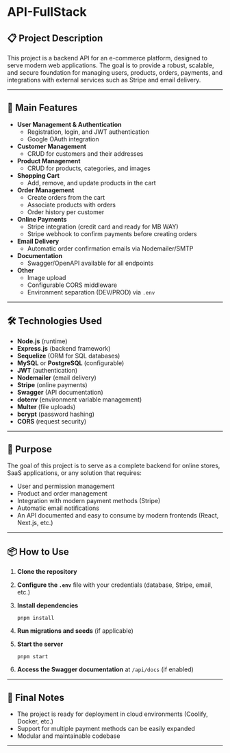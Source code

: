 # API-FullStack

## 📋 Project Description

This project is a backend API for an e-commerce platform, designed to serve modern web applications. The goal is to provide a robust, scalable, and secure foundation for managing users, products, orders, payments, and integrations with external services such as Stripe and email delivery.

---

## 🚀 Main Features

- **User Management & Authentication**
  - Registration, login, and JWT authentication
  - Google OAuth integration
- **Customer Management**
  - CRUD for customers and their addresses
- **Product Management**
  - CRUD for products, categories, and images
- **Shopping Cart**
  - Add, remove, and update products in the cart
- **Order Management**
  - Create orders from the cart
  - Associate products with orders
  - Order history per customer
- **Online Payments**
  - Stripe integration (credit card and ready for MB WAY)
  - Stripe webhook to confirm payments before creating orders
- **Email Delivery**
  - Automatic order confirmation emails via Nodemailer/SMTP
- **Documentation**
  - Swagger/OpenAPI available for all endpoints
- **Other**
  - Image upload
  - Configurable CORS middleware
  - Environment separation (DEV/PROD) via `.env`

---

## 🛠️ Technologies Used

- **Node.js** (runtime)
- **Express.js** (backend framework)
- **Sequelize** (ORM for SQL databases)
- **MySQL** or **PostgreSQL** (configurable)
- **JWT** (authentication)
- **Nodemailer** (email delivery)
- **Stripe** (online payments)
- **Swagger** (API documentation)
- **dotenv** (environment variable management)
- **Multer** (file uploads)
- **bcrypt** (password hashing)
- **CORS** (request security)

---

## 🎯 Purpose

The goal of this project is to serve as a complete backend for online stores, SaaS applications, or any solution that requires:

- User and permission management
- Product and order management
- Integration with modern payment methods (Stripe)
- Automatic email notifications
- An API documented and easy to consume by modern frontends (React, Next.js, etc.)

---

## 📦 How to Use

1. **Clone the repository**
2. **Configure the `.env`** file with your credentials (database, Stripe, email, etc.)
3. **Install dependencies**

   ```
   pnpm install

   ```

4. **Run migrations and seeds** (if applicable)
5. **Start the server**

   ```
   pnpm start

   ```

6. **Access the Swagger documentation** at `/api/docs` (if enabled)

---

## 📄 Final Notes

- The project is ready for deployment in cloud environments (Coolify, Docker, etc.)
- Support for multiple payment methods can be easily expanded
- Modular and maintainable codebase

---
